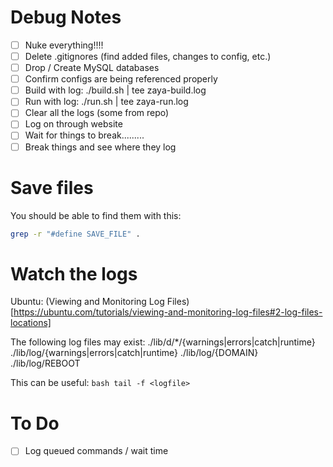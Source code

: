 # Debug Notes
- [ ] Nuke everything!!!!
- [ ] Delete .gitignores (find added files, changes to config, etc.)
- [ ] Drop / Create MySQL databases
- [ ] Confirm configs are being referenced properly
- [ ] Build with log: ./build.sh | tee zaya-build.log
- [ ] Run with log: ./run.sh | tee zaya-run.log
- [ ] Clear all the logs (some from repo)
- [ ] Log on through website 
- [ ] Wait for things to break.........
- [ ] Break things and see where they log

# Save files
You should be able to find them with this:
```bash
grep -r "#define SAVE_FILE" .
```

# Watch the logs 
Ubuntu: (Viewing and Monitoring Log Files)[https://ubuntu.com/tutorials/viewing-and-monitoring-log-files#2-log-files-locations]

The following log files may exist:
./lib/d/*/{warnings|errors|catch|runtime} 
./lib/log/{warnings|errors|catch|runtime}
./lib/log/{DOMAIN}
./lib/log/REBOOT

This can be useful:
``bash
tail -f <logfile>
``

# To Do
- [ ] Log queued commands / wait time
